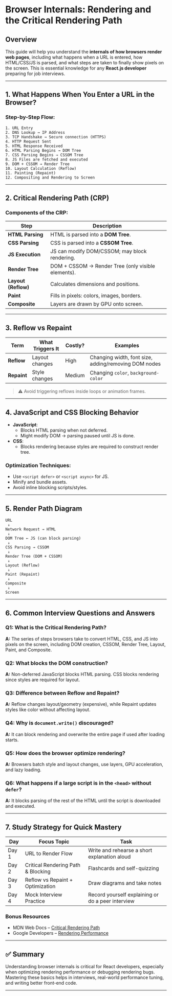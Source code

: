 # Browser Internals: Rendering and the Critical Rendering Path

## Overview
This guide will help you understand the **internals of how browsers render web pages**, including what happens when a URL is entered, how HTML/CSS/JS is parsed, and what steps are taken to finally show pixels on the screen. This is essential knowledge for any **React.js developer** preparing for job interviews.

---

## 1. What Happens When You Enter a URL in the Browser?

### Step-by-Step Flow:
```text
1. URL Entry
2. DNS Lookup → IP Address
3. TCP Handshake → Secure connection (HTTPS)
4. HTTP Request Sent
5. HTML Response Received
6. HTML Parsing Begins → DOM Tree
7. CSS Parsing Begins → CSSOM Tree
8. JS Files are fetched and executed
9. DOM + CSSOM → Render Tree
10. Layout Calculation (Reflow)
11. Painting (Repaint)
12. Compositing and Rendering to Screen
```

---

## 2. Critical Rendering Path (CRP)

### Components of the CRP:
| Step               | Description |
|--------------------|-------------|
| **HTML Parsing**   | HTML is parsed into a **DOM Tree**. |
| **CSS Parsing**    | CSS is parsed into a **CSSOM Tree**. |
| **JS Execution**   | JS can modify DOM/CSSOM; may block rendering. |
| **Render Tree**    | DOM + CSSOM → Render Tree (only visible elements). |
| **Layout (Reflow)**| Calculates dimensions and positions. |
| **Paint**          | Fills in pixels: colors, images, borders. |
| **Composite**      | Layers are drawn by GPU onto screen. |

---

## 3. Reflow vs Repaint

| Term     | What Triggers It | Costly? | Examples |
|----------|------------------|---------|----------|
| **Reflow** | Layout changes | High     | Changing width, font size, adding/removing DOM nodes |
| **Repaint**| Style changes   | Medium   | Changing `color`, `background-color` |

> ⚠️ Avoid triggering reflows inside loops or animation frames.

---

## 4. JavaScript and CSS Blocking Behavior

- **JavaScript**:
  - Blocks HTML parsing when not deferred.
  - Might modify DOM → parsing paused until JS is done.
- **CSS**:
  - Blocks rendering because styles are required to construct render tree.

### Optimization Techniques:
- Use `<script defer>` or `<script async>` for JS.
- Minify and bundle assets.
- Avoid inline blocking scripts/styles.

---

## 5. Render Path Diagram

```text
URL
 ↓
Network Request → HTML
 ↓
DOM Tree ← JS (can block parsing)
 ↓
CSS Parsing → CSSOM
 ↓
Render Tree (DOM + CSSOM)
 ↓
Layout (Reflow)
 ↓
Paint (Repaint)
 ↓
Composite
 ↓
Screen
```

---

## 6. Common Interview Questions and Answers

### Q1: What is the Critical Rendering Path?
**A:** The series of steps browsers take to convert HTML, CSS, and JS into pixels on the screen, including DOM creation, CSSOM, Render Tree, Layout, Paint, and Composite.

### Q2: What blocks the DOM construction?
**A:** Non-deferred JavaScript blocks HTML parsing. CSS blocks rendering since styles are required for layout.

### Q3: Difference between Reflow and Repaint?
**A:** Reflow changes layout/geometry (expensive), while Repaint updates styles like color without affecting layout.

### Q4: Why is `document.write()` discouraged?
**A:** It can block rendering and overwrite the entire page if used after loading starts.

### Q5: How does the browser optimize rendering?
**A:** Browsers batch style and layout changes, use layers, GPU acceleration, and lazy loading.

### Q6: What happens if a large script is in the `<head>` without `defer`?
**A:** It blocks parsing of the rest of the HTML until the script is downloaded and executed.

---

## 7. Study Strategy for Quick Mastery

| Day | Focus Topic                        | Task |
|-----|------------------------------------|------|
| Day 1 | URL to Render Flow                  | Write and rehearse a short explanation aloud |
| Day 2 | Critical Rendering Path & Blocking | Flashcards and self-quizzing |
| Day 3 | Reflow vs Repaint + Optimization   | Draw diagrams and take notes |
| Day 4 | Mock Interview Practice             | Record yourself explaining or do a peer interview |

### Bonus Resources
- MDN Web Docs – [Critical Rendering Path](https://developer.mozilla.org/en-US/docs/Web/Performance/Critical_rendering_path)
- Google Developers – [Rendering Performance](https://developer.chrome.com/docs/devtools/rendering/)

---

## ✅ Summary
Understanding browser internals is critical for React developers, especially when optimizing rendering performance or debugging rendering bugs. Mastering these basics helps in interviews, real-world performance tuning, and writing better front-end code.

---
